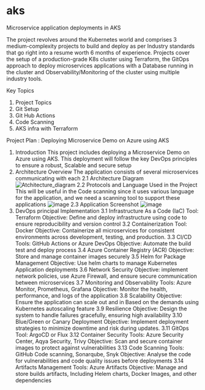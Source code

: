 # aks
Microservice application deployments in AKS

The project revolves around the Kubernetes world and comprises 3 medium-complexity projects to build and deploy as per Industry standards that go right into a resume worth 6 months of experience. 
Projects cover the setup of a production-grade K8s cluster using Terraform, the GitOps approach to deploy microservices applications with a Database running in the cluster and Observability/Monitoring of the cluster using multiple industry tools.

Key Topics
1. Project Topics
2. Git Setup
3. Git Hub Actions
4. Code Scanning
5. AKS infra with Terraform

Project Plan :
Deploying Microservice Demo on Azure using AKS
1. Introduction
   This project includes deploying a Microservice Demo on Azure using AKS. This deployment will follow the key DevOps principles to ensure a robust, Scalable and secure setup
2.  Architecture Overview
    The application consists of several microservices communicating with each
  2.1 Architecture Diagram
  ![Atchitecture_diagram](https://github.com/user-attachments/assets/71fec3f2-9278-4e19-bd52-f43e69aeccc7)
  2.2 Protocols and Language Used in the Project
      This will be useful in the Code scanning since it uses various language for the application, and we need a scanning tool to support these applications
  ![image](https://github.com/user-attachments/assets/03e757e0-44c9-459f-b3f3-d79bdaa4838c)
  2.3 Application Screenshot
  ![image](https://github.com/user-attachments/assets/cb28404c-da35-4afc-bb07-f9b7ac218ea3)
3. DevOps principal Implementation
   3.1 Infrastructure As a Code (IaC)
         Tool: Terraform
         Objective: Define and deploy infrastructure using code to ensure reproducibility and version control
   3.2 Containerization
         Tool: Docker
         Objective: Containerize all microservices for consistent environments across development, testing, and production.
   3.3 CI/CD
         Tools: GitHub Actions or Azure DevOps
         Objective: Automate the build test and deploy process
   3.4 Azure Container Registry (ACR)
         Objective: Store and manage container images securely
   3.5 Helm for Package Management
         Objective: Use helm charts to manage Kubernetes Application deployments
   3.6 Network Security
         Objective: implement network policies, use Azure Firewall, and ensure secure communication between microservices
   3.7 Monitoring and Observability
         Tools: Azure Monitor, Prometheus, Grafana
         Objective: Monitor the health, performance, and logs of the application
   3.8 Scalability
         Objective: Ensure the application can scale out and in Based on the demands using Kubernetes autoscaling feature
   3.9 Resilience
         Objective: Design the system to handle failures gracefully, ensuring high availability
   3.10 Blue/Green or Canary Deployment
         Objective: Implement deployment strategies to minimize downtime and risk during updates.
   3.11 GitOps
         Tool: ArgoCD or Flux
   3.12 Container Security
         Tools: Azure Security Center, Aqya Security, Trivy
         Objective: Scan and secure container images to protect against vulnerabilities
   3.13 Code Scanning
         Tools: GitHub Code scanning, Sonarqube, Snyk
         Objective: Analyse the code for vulnerabilities and code quality issues before deployments
   3.14 Artifacts Management
         Tools: Azure Artifacts
         Objective: Manage and store builds artifacts, Including Helem charts, Docker Images, and other dependencies
   
   
   
         
   
   
       
      
   
   
